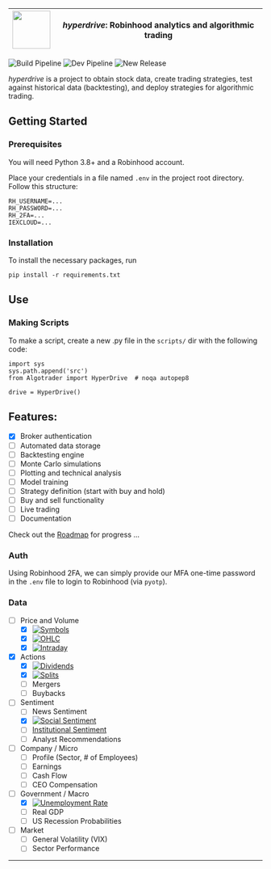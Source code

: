 | <img src="https://raw.githubusercontent.com/suchak1/hyperdrive/master/img/1.png" width="75" /> | _hyperdrive_: Robinhood analytics and algorithmic trading |
| ---------------------------------------------------------------------------------------------- | --------------------------------------------------------- |


![Build Pipeline](https://github.com/suchak1/hyperdrive/workflows/Build%20Pipeline/badge.svg) ![Dev Pipeline](https://github.com/suchak1/hyperdrive/workflows/Dev%20Pipeline/badge.svg) ![New Release](https://github.com/suchak1/hyperdrive/workflows/New%20Release/badge.svg)

_hyperdrive_ is a project to obtain stock data, create trading strategies, test against historical data (backtesting), and deploy strategies for algorithmic trading.

## Getting Started

### Prerequisites

You will need Python 3.8+ and a Robinhood account.

Place your credentials in a file named `.env` in the project root directory.
Follow this structure:

```
RH_USERNAME=...
RH_PASSWORD=...
RH_2FA=...
IEXCLOUD=...
```

### Installation

To install the necessary packages, run

```
pip install -r requirements.txt
```

## Use

### Making Scripts

To make a script, create a new .py file in the `scripts/` dir with the following code:

```
import sys
sys.path.append('src')
from Algotrader import HyperDrive  # noqa autopep8

drive = HyperDrive()
```

## Features:

- [x] Broker authentication
- [ ] Automated data storage
- [ ] Backtesting engine
- [ ] Monte Carlo simulations
- [ ] Plotting and technical analysis
- [ ] Model training
- [ ] Strategy definition (start with buy and hold)
- [ ] Buy and sell functionality
- [ ] Live trading
- [ ] Documentation

Check out the [Roadmap](https://github.com/suchak1/hyperdrive/projects/2) for progress
...

### Auth

Using Robinhood 2FA, we can simply provide our MFA one-time password in the `.env` file to login to Robinhood (via `pyotp`).

### Data

- [ ] Price and Volume
  - [x] [![Symbols](https://github.com/suchak1/hyperdrive/workflows/Symbols/badge.svg)](https://github.com/suchak1/hyperdrive/actions?query=workflow%3ASymbols)
  - [x] [![OHLC](https://github.com/suchak1/hyperdrive/workflows/OHLC/badge.svg)](https://github.com/suchak1/hyperdrive/actions?query=workflow%3AOHLC)
  - [x] [![Intraday](https://github.com/suchak1/hyperdrive/workflows/Intraday/badge.svg)](https://github.com/suchak1/hyperdrive/actions?query=workflow%3AIntraday)
- [x] Actions
  - [x] [![Dividends](https://github.com/suchak1/hyperdrive/workflows/Dividends/badge.svg)](https://github.com/suchak1/hyperdrive/actions?query=workflow%3ADividends)
  - [x] [![Splits](https://github.com/suchak1/hyperdrive/workflows/Splits/badge.svg)](https://github.com/suchak1/hyperdrive/actions?query=workflow%3ASplits)
  - [ ] Mergers
  - [ ] Buybacks
- [ ] Sentiment
  - [ ] News Sentiment
  - [x] [![Social Sentiment](<https://github.com/suchak1/hyperdrive/workflows/Social%20Sentiment%20(1)/badge.svg>)](https://github.com/suchak1/hyperdrive/actions?query=workflow%3A%22Social+Sentiment+%281%29%22)
  - [ ] [Institutional Sentiment](http://www.aaii.com/files/surveys/sentiment.xls)
  - [ ] Analyst Recommendations
- [ ] Company / Micro
  - [ ] Profile (Sector, # of Employees)
  - [ ] Earnings
  - [ ] Cash Flow
  - [ ] CEO Compensation
- [ ] Government / Macro           <!-- this stuff prob won't be v useful -->  
  - [x] [![Unemployment Rate](<https://github.com/suchak1/hyperdrive/workflows/Unemployment%20Rate/badge.svg>)](https://github.com/suchak1/hyperdrive/actions?query=workflow%3A%22Unemployment+Rate%22)          <!-- BLS -->
  - [ ] Real GDP                   <!-- BEA -->
  - [ ] US Recession Probabilities <!-- FRED -->
- [ ] Market
  - [ ] General Volatility (VIX)
  - [ ] Sector Performance

---
